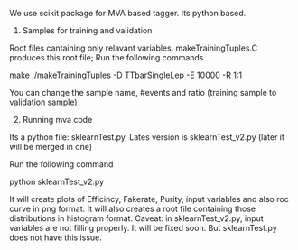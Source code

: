 We use scikit package for MVA based tagger. Its python based.

1. Samples for training and validation

Root files cantaining only relavant variables.
makeTrainingTuples.C produces this root file;
Run the following commands

make 
./makeTrainingTuples -D TTbarSingleLep -E 10000 -R 1:1

You can change the sample name, #events and ratio (training sample to validation sample)

2. Running mva code

Its a python file: sklearnTest.py, Lates version is sklearnTest_v2.py (later it will be merged in one)

Run the following command

python sklearnTest_v2.py

It will create plots of Efficincy, Fakerate, Purity, input variables and also roc curve in png format. It will also creates a root file containing those distributions in histogram format.
Caveat: in sklearnTest_v2.py, input variables are not filling properly. It will be fixed soon. But sklearnTest.py does not have this issue.


